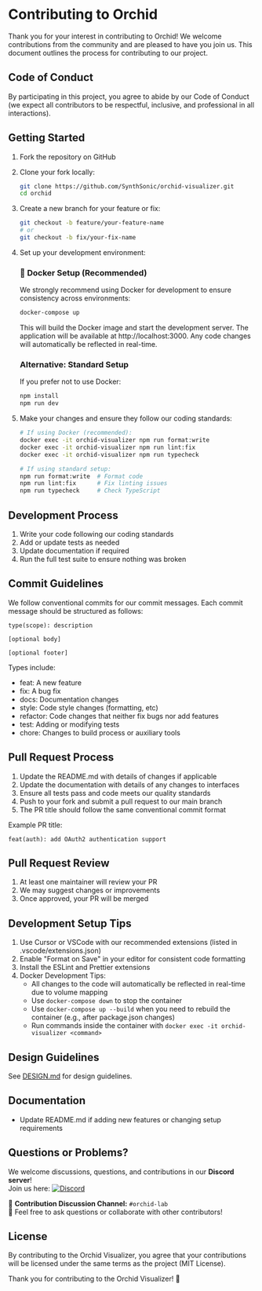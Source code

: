 # Contributing to Orchid

Thank you for your interest in contributing to Orchid! We welcome contributions from the community and are pleased to have you join us. This document outlines the process for contributing to our project.

## Code of Conduct

By participating in this project, you agree to abide by our Code of Conduct (we expect all contributors to be respectful, inclusive, and professional in all interactions).

## Getting Started

1. Fork the repository on GitHub
2. Clone your fork locally:
   ```bash
   git clone https://github.com/SynthSonic/orchid-visualizer.git
   cd orchid
   ```
3. Create a new branch for your feature or fix:
   ```bash
   git checkout -b feature/your-feature-name
   # or
   git checkout -b fix/your-fix-name
   ```

4. Set up your development environment:

   ### 🐳 Docker Setup (Recommended)
   
   We strongly recommend using Docker for development to ensure consistency across environments:
   ```bash
   docker-compose up
   ```
   
   This will build the Docker image and start the development server. The application will be available at http://localhost:3000. Any code changes will automatically be reflected in real-time.

   ### Alternative: Standard Setup
   
   If you prefer not to use Docker:
   ```bash
   npm install
   npm run dev
   ```

5. Make your changes and ensure they follow our coding standards:
   ```bash
   # If using Docker (recommended):
   docker exec -it orchid-visualizer npm run format:write
   docker exec -it orchid-visualizer npm run lint:fix
   docker exec -it orchid-visualizer npm run typecheck
   
   # If using standard setup:
   npm run format:write  # Format code
   npm run lint:fix      # Fix linting issues
   npm run typecheck     # Check TypeScript
   ```

## Development Process

1. Write your code following our coding standards
2. Add or update tests as needed
3. Update documentation if required
4. Run the full test suite to ensure nothing was broken

## Commit Guidelines

We follow conventional commits for our commit messages. Each commit message should be structured as follows:

```
type(scope): description

[optional body]

[optional footer]
```

Types include:
- feat: A new feature
- fix: A bug fix
- docs: Documentation changes
- style: Code style changes (formatting, etc)
- refactor: Code changes that neither fix bugs nor add features
- test: Adding or modifying tests
- chore: Changes to build process or auxiliary tools

## Pull Request Process

1. Update the README.md with details of changes if applicable
2. Update the documentation with details of any changes to interfaces
3. Ensure all tests pass and code meets our quality standards
4. Push to your fork and submit a pull request to our main branch
5. The PR title should follow the same conventional commit format

Example PR title:
```
feat(auth): add OAuth2 authentication support
```

## Pull Request Review

1. At least one maintainer will review your PR
2. We may suggest changes or improvements
3. Once approved, your PR will be merged

## Development Setup Tips

1. Use Cursor or VSCode with our recommended extensions (listed in .vscode/extensions.json)
2. Enable "Format on Save" in your editor for consistent code formatting
3. Install the ESLint and Prettier extensions
4. Docker Development Tips:
   - All changes to the code will automatically be reflected in real-time due to volume mapping
   - Use `docker-compose down` to stop the container
   - Use `docker-compose up --build` when you need to rebuild the container (e.g., after package.json changes)
   - Run commands inside the container with `docker exec -it orchid-visualizer <command>`

## Design Guidelines

See [DESIGN.md](DESIGN.md) for design guidelines.

## Documentation

- Update README.md if adding new features or changing setup requirements

## Questions or Problems?

We welcome discussions, questions, and contributions in our **Discord server**!  
Join us here: [![Discord](https://img.shields.io/discord/1344898163898585138?logo=discord&color=5865F2)](https://discord.gg/m23GeqeS8D)

🔹 **Contribution Discussion Channel:** `#orchid-lab`  
🔹 Feel free to ask questions or collaborate with other contributors!

## License

By contributing to the Orchid Visualizer, you agree that your contributions will be licensed under the same terms as the project (MIT License).

Thank you for contributing to the Orchid Visualizer! 🌟
